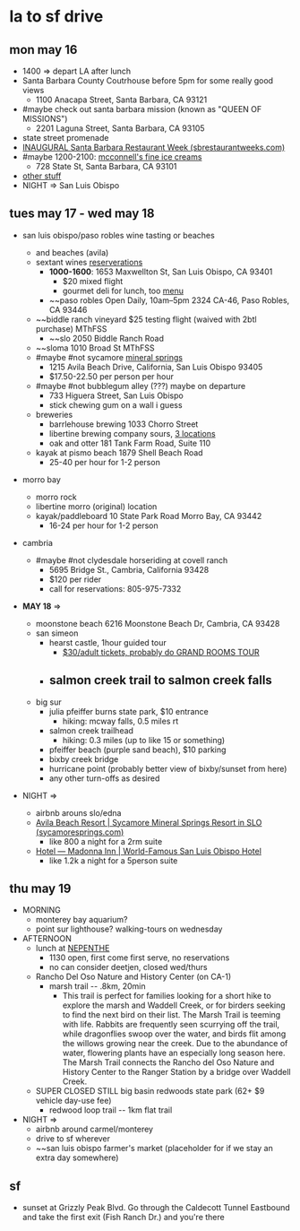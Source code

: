 # la to sf drive
## mon may 16
- 1400 => depart LA after lunch
- Santa Barbara County Coutrhouse before 5pm for some really good views
	- 1100 Anacapa Street, Santa Barbara, CA 93121
- #maybe check out santa barbara mission (known as "QUEEN OF MISSIONS")
	- 2201 Laguna Street, Santa Barbara, CA 93105
- state street promenade
- [INAUGURAL Santa Barbara Restaurant Week (sbrestaurantweeks.com)](https://www.sbrestaurantweeks.com/dining-1-1)
- #maybe 1200-2100: [mcconnell's fine ice creams](http://www.mcconnells.com/)
	- 728 State St, Santa Barbara, CA 93101
- [other stuff](https://www.sbadventureco.com/blog/30-things-to-see-in-santa-barbara/)
- NIGHT => San Luis Obispo


## tues may 17 - wed may 18
- san luis obispo/paso robles wine tasting or beaches
	- and beaches (avila)
	- sextant wines [reserverations](https://www.exploretock.com/sextantwines/)
		- **1000-1600**: 1653 Maxwellton St, San Luis Obispo, CA 93401
			- $20 mixed flight
			- gourmet deli for lunch, too [menu](https://sextantwines.com/wp-content/uploads/2021/11/Gourmet-Deli-Menu-11-2021.pdf)
		- ~~paso robles Open Daily, 10am–5pm 2324 CA-46, Paso Robles, CA 93446
	- ~~biddle ranch vineyard $25 testing flight (waived with 2btl purchase) MThFSS
		- ~~slo 2050 Biddle Ranch Road
	- ~~sloma 1010 Broad St MThFSS
	- #maybe #not sycamore [mineral springs](https://www.sycamoresprings.com/hot-tubs/oasis-waterfall-lagoon)
		- 1215 Avila Beach Drive, California, San Luis Obispo 93405
		- $17.50-22.50 per person per hour
	- #maybe #not bubblegum alley (???) maybe on departure
		- 733 Higuera Street, San Luis Obispo
		- stick chewing gum on a wall i guess
	- breweries
		- barrlehouse brewing 1033 Chorro Street
		- libertine brewing company sours, [3 locations](http://libertinebrewing.com/home)
		- oak and otter 181 Tank Farm Road, Suite 110
	- kayak at pismo beach 1879 Shell Beach Road
		- 25-40 per hour for 1-2 person
- morro bay
	- morro rock
	- libertine morro (original) location
	- kayak/paddleboard 10 State Park Road Morro Bay, CA 93442
		- 16-24 per hour for 1-2 person

- cambria
	- #maybe #not clydesdale horseriding at covell ranch
		- 5695 Bridge St., Cambria, California 93428
		- $120 per rider
		- call for reservations: 805-975-7332
- **MAY 18** =>
	- moonstone beach 6216 Moonstone Beach Dr, Cambria, CA 93428
	- san simeon
		- hearst castle, 1hour guided tour
			- [$30/adult tickets, probably do GRAND ROOMS TOUR](https://www.reservecalifornia.com/Web/Activities/HearstCastleTours.aspx)
		- salmon creek trail to salmon creek falls
			- 
	- big sur
		- julia pfeiffer burns state park, $10 entrance
			- hiking: mcway falls, 0.5 miles rt
		- salmon creek trailhead
			- hiking: 0.3 miles (up to like 15 or something)
		- pfeiffer beach (purple sand beach), $10 parking
		- bixby creek bridge
		- hurricane point (probably better view of bixby/sunset from here)
		- any other turn-offs as desired
- NIGHT => 
	- airbnb arouns slo/edna
	- [Avila Beach Resort | Sycamore Mineral Springs Resort in SLO (sycamoresprings.com)](https://www.sycamoresprings.com/)
		- like 800 a night for a 2rm suite
	- [Hotel — Madonna Inn | World-Famous San Luis Obispo Hotel](https://www.madonnainn.com/hotel)
		- like 1.2k a night for a 5person suite

## thu may 19
- MORNING
	- monterey bay aquarium?
	- point sur lighthouse? walking-tours on wednesday
- AFTERNOON
	- lunch at [NEPENTHE](https://www.nepenthe.com/menu)
		- 1130 open, first come first serve, no reservations
		- no can consider deetjen, closed wed/thurs
	- Rancho Del Oso Nature and History Center (on CA-1)
		- marsh trail -- .8km, 20min
			- This trail is perfect for families looking for a short hike to explore the marsh and Waddell Creek, or for birders seeking to find the next bird on their list. The Marsh Trail is teeming with life. Rabbits are frequently seen scurrying off the trail, while dragonflies swoop over the water, and birds flit among the willows growing near the creek. Due to the abundance of water, flowering plants have an especially long season here. The Marsh Trail connects the Rancho del Oso Nature and History Center to the Ranger Station by a bridge over Waddell Creek.
	- SUPER CLOSED STILL big basin redwoods state park (62+ $9 vehicle day-use fee)
		- redwood loop trail -- 1km flat trail
- NIGHT =>
	- airbnb around carmel/monterey
	- drive to sf wherever
	- ~~san luis obispo farmer's market (placeholder for if we stay an extra day somewhere)


## sf
- sunset at Grizzly Peak Blvd. Go through the Caldecott Tunnel Eastbound and take the first exit (Fish Ranch Dr.) and you're there
